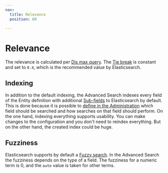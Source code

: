 ```yaml
---
nav:
  title: Relevance
  position: 60

---
```


# Relevance

The relevance is calculated per [Dis max query​](https://www.elastic.co/guide/en/elasticsearch/reference/6.8/query-dsl-dis-max-query.html). The [Tie break](https://www.elastic.co/guide/en/elasticsearch/reference/current/query-dsl-multi-match-query.html#tie-breaker) is constant and set to `0.4`, which is the recommended value by Elasticsearch.

## Indexing

In addition to the default indexing, the Advanced Search indexes every field of the Entity definition with additional [Sub-fields](field-config) to Elasticsearch by default. This is done because it is possible to [define in the Administration](https://docs.shopware.com/en/shopware-6-en/enterprise-extensions/enterprise-search) which field should be searched and how searches on that field should perform. On the one hand, indexing everything supports usability. You can make changes to the configuration and you don't need to reindex everything. But on the other hand, the created index could be huge.

## Fuzziness

Elasticsearch supports by default a [Fuzzy search](https://www.elastic.co/guide/en/elasticsearch/reference/current/query-dsl-fuzzy-query.html). In the Advanced Search the fuzziness depends on the type of a field. The fuzziness for a numeric term is 0, and the `auto` value is taken for other terms.
